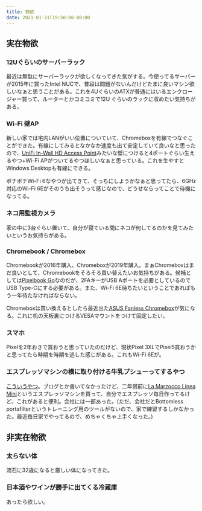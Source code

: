 ```yaml
---
title: 物欲
date: 2021-01-31T19:50:00-08:00
---
```

## 実在物欲

### 12Uぐらいのサーバーラック

最近は無駄にサーバーラックが欲しくなってきた気がする。今使ってるサーバーが2015年に買ったIntel NUCで、普段は問題がないんだけどたまに良いマシン欲しいなぁと思うことがある。これを4UぐらいのATXが普通にはいるエンクロージャー買って、ルーターとかコミコミで12U ぐらいのラックに収めたい気持ちがある。

### Wi-Fi 壁AP

新しい家では宅内LANがいい位置についていて、Chromeboxを有線でつなぐことができた。有線にしてみるとなかなか速度も出て安定していて良いなと思ったので、[UniFi In-Wall HD Access Point](https://store.ui.com/collections/unifi-network-access-points/products/unifi-in-wall-hd)みたいな壁につけると4ポートぐらい生えるやつ+Wi-Fi APがついてるやつほしいなぁと思っている。これを生やすとWindows Desktopも有線にできる。

ボチボチWi-Fi 6なやつが出てきて、そっちにしようかなぁと思ってたら、6GHz対応のWi-Fi 6Eがそのうち出そうって感じなので、どうせならってことで待機になってる。

### ネコ用監視カメラ

家の中に3台ぐらい置いて、自分が寝ている間にネコが何してるのかを見てみたいというお気持ちがある。

### Chromebook / Chromebox

Chromebookが2016年購入、Chromeboxが2019年購入。まぁChromeboxはまだ良いとして、Chromebookをそろそろ買い替えたいお気持ちがある。候補としては[Pixelbook Go](https://store.google.com/product/pixelbook_go)なのだが、2FAキーがUSB Aポートを必要としているのでUSB Type-Cにする必要がある。また、Wi-Fi 6E待ちたいということであればもう一年待たなければならない。

Chromeboxは買い換えるとしたら最近出た[ASUS Fanless Chromebox](https://www.asus.com/Displays-Desktops/Mini-PCs/Chrome-OS-devices/ASUS-Fanless-Chromebox/)が気になる。これに机の天板裏につけるVESAマウントをつけて固定したい。

### スマホ

Pixelを2年おきで買おうと思っていたのだけど、現状Pixel 3XLでPixel5買おうかと思ってたら時期を時期を逃した感じがある。これもWi-Fi 6Eが。

### エスプレッソマシンの横に取り付ける牛乳プシューってするやつ

[こういうやつ](https://www.youtube.com/watch?v=pG2SY4-1JvI)。ブログとか書いてなかったけど、二年弱前に[La Marzocco Linea Mini](https://home.lamarzoccousa.com/linea-mini/)というエスプレッソマシンを買って、自分でエスプレッソ毎日作ってるけど、これがあると便利。会社には一部あった。(ただ、会社だとBottomless portafilterというトレーニング用のツールがないので、家で練習するしかなかった。最近毎日家でやってるので、めちゃくちゃ上手くなった。)

## 非実在物欲

### 太らない体

流石に32歳になると厳しい体になってきた。

### 日本酒やワインが勝手に出てくる冷蔵庫

あったら欲しい。
